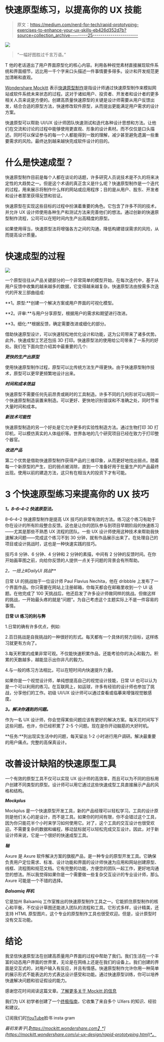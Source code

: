 # 快速原型练习，以提高你的 UX 技能

> 原文：<https://medium.com/nerd-for-tech/rapid-prototyping-exercises-to-enhance-your-ux-skills-eb426d352d7b?source=collection_archive---------25----------------------->

![](img/3813f20d4cb3806464c225c4a408817e.png)

> “一幅好图胜过千言万语。”

T 他的老话道出了用户界面原型化的核心内容。利用各种视觉素材直接展现软件系统和界面细节，远比用一千个字来口头描述一件事情要多得多。设计和开发规范更加清晰和直观。

[Wondershare Mockitt](https://bit.ly/3ewCXuz) 表示[快速原型制作](https://bit.ly/2ObNoJr)是指设计师通过快速原型制作来模拟网站或软件系统未来状态的过程。这对于诸如用户、投资者、开发者和设计者的更多相关人员来说是方便的。创建高质量快速原型的关键是设计师需要从用户反馈出发，结合合适的原型方法，快速修改软件原型，从而提出更能满足用户需求的设计方案。

快速原型可以帮助 UI/UX 设计师团队快速测试和迭代各种设计思想和方法。让他们在交流和讨论的过程中能够使用更直观、形象的设计素材。而不仅仅是口头描述。同时可以保证参与的每一个人都能得到一致的理解，减少甚至避免遗漏一些重要需求的风险。最终达到越来越快完成软件设计的目的。

# 什么是快速成型？

快速原型制作目前是每个人都在谈论的话题，许多研究人员说技术是不久的将来决定性的大趋势之一。但是这个术语的真正含义是什么呢？快速原型制作是一个迭代的过程，用来展示将制作什么样的网站或应用程序；目的是从用户、股东、开发者和设计者那里获得反馈和验证。

快速原型在实现这些目标的过程中扮演着重要的角色。它包含了许多不同的技术，并允许 UX 设计师使用各种生产和测试方法来完善他们的想法。通过创新的快速原型制作流程，公司可以在短时间内生产出高精度的原型。

如果使用得当，快速原型法将增强各方之间的沟通，降低构建错误需求的风险，从而提高设计质量。

# 快速成型的过程

![](img/39e7e5cdde9478e9567e01c66e6d713b.png)

一个原型往往从产品关键部分的一个非常简单的模型开始，在每次迭代中，基于从用户反馈中收集的越来越多的数据，它变得越来越复杂。快速原型法由按需多次迭代的开发三部曲组成:

**1。原型:**创建一个解决方案或用户界面的可视化模型。

**2。评审:**与用户分享原型，根据用户的需求和期望进行改进。

**3。细化:**根据反馈，确定需要改进或细化的部分。

借助快速原型设计，可以快速轻松地优化设计和功能，这为公司带来了诸多优势。此外，快速成型工艺还包括 3D 打印。快速原型法的使用给公司带来了一系列的好处。我们在下面向您介绍其中最重要的几个:

***更快的生产出原型***

使用快速原型制作过程，原型可以比传统方法生产得更快。由于快速原型制作技术，原型可以更早更频繁地设计出来。

***时间和成本效益***

快速原型不需要任何先前昂贵或耗时的工具制造。许多不同的几何形状可以用同一个快速原型制造装置来制造。可以更好、更快地识别错误和不准确之处，同时节省大量时间和成本。

***新技术可能性***

快速原型制造的另一个好处是它允许更多的实验性制造方法。通过生物打印 3D 打印机，可以模仿真实的人体组织等。世界各地的几个研究项目已经在致力于打印整个器官。

***改进产品***

第二个优势是借助快速原型制作获得产品的三维印象，从而更好地找出弱点。随着每一个新原型的产生，旧的弱点被消除，直到一个准备好用于批量生产的产品最终出现。使用以前的建造方法，这只有在相当大的投资下才有可能。

# 3 个快速原型练习来提高你的 UX 技巧

***1。8–6–4–2 快速原型法。***

8–6–4–2 快速原型制作是提高 UX 技巧的非常有效的方法。练习这个练习有助于你在设计的所有阶段整合反馈。这也是让你的团队参与到项目早期阶段的快速练习——尤其是那些不熟悉 UX 流程的团队。一些 UX 设计师使用这种技术来帮助我快速解决问题——完成这个练习不到 30 分钟，就有作品展示出来了。在处理自己的项目或设计挑战时，这也是一种快速实践的技巧。

技巧:8 分钟、6 分钟、4 分钟和 2 分钟的素描，中间有 2 分钟的反馈时间。在你开始画草图之前，向给你反馈的人提供一点关于问题的背景会有所帮助。

**2*。一扭上#DailyUI 挑战***

日常 UI 的挑战始于一位设计师 Paul Flavius Nechita，他在 dribbble 上发布了一个界面作品。你只需要在网站上注册邮箱，你每天都会在邮箱里收到一个 UI 话题。在他完成了 100 天挑战后，他还启发了许多设计师做同样的挑战。但做这样的挑战，一开始最头疼的就是“问题”。为自己考虑这个主题实际上不是一件容易的事情。

**日常 UI 练习的利与弊**

1.日常的确有许多优点，例如:

2.百日挑战是自我挑战的一种很好的形式。每天都有一个具体的努力目标，这样练习就更有方向了。

3.每天积累的成果非常可观。不仅能快速积累作品，还能考验你的决心和毅力。积累的天数越多，越能显示出你非凡的毅力。

4.与一般的练习方法相比，可以在短时间内快速提升力量。

如果你是一个视觉设计师，单纯想提高自己的视觉设计技能，日常 UI 也可以认为是一个可以利用的练习。在互联网上，如运球，许多有经验的设计师也参加了挑战，分享他们的工作。初级 UI/UX 设计师可以通过查看或临摹来增强视觉敏感度。

***3。解决你遇到的问题。***

作为一名 UX 设计师，你会觉得某些问题应该有更好的解决方案。每天花时间写下这些问题。也许，你已经积累了 2-5 个问题。现在是你开动脑筋的大好时机。

**任务:**列出现实生活中的问题，每天留出 1-2 小时进行用户调研。解决最重要的用户痛点。完整的高保真设计。

# 改善设计缺陷的快速原型工具

一个有效的原型工具不仅可以实现 UX 设计师的高效率，而且可以为不同的目标用户创建不同类型的原型。设计师可以用它通过这些快速成型工具直接展示产品的风格和结构。

***Mockplus***

Mockplus 是一个快速原型开发工具，新的产品经理可以轻松学习。工具的设计原则是他们关心的是设计，而不是工具。如果你的时间有限，你不会错过这个工具，因为你只能花半个小时来学习如何使用它。对了，这个工具的交互设计也很受欢迎。不需要复杂的数据和编程，移动鼠标就可以轻松完成交互设计。因此，对于新设计师来说，它是一个很好的快速成型工具。

***轴***

Axure 是 Axure 软件解决方案的旗舰产品，是一种专业的原型开发工具。它确保负责用户定位需求、标准、设计功能和界面的设计师快速为应用和网站创建原型、线框、流程图和规范文档。它有完整的功能，方便您的团队一起工作，更好地沟通您的想法。所以我觉得如果你是一个需要做一些复杂交互设计的专业设计师，那么 Axure 可能是一个不错的选择。

***Balsamiq 样机***

它是加州 Balsamiq 工作室推出的快速原型制作工具之一。它能抓住原型制作的核心和平衡，不仅设计草图还能进入团队的流程和工具。它形式多样，设计精美，还支持 HTML 原型图片。这个专业的原型制作工具也很受欢迎。但是，设计原型时没有交互功能。

# 结论

我坚信快速原型法在创建高质量用户界面的过程中帮助了我们。我们生活在一个丰富的动态用户界面的世界里，无论是在网络上还是在我们的设备上。我们创建的界面是交互式的，对用户输入有反应，并且有情感。快速原型制作允许你用一种简单的展示形式不能表达的方式表达设计感受和功能。通过快速原型训练，你可以培养快速解决问题和验证假设的能力。

感谢您花时间阅读这篇文章。[了解更多关于 Mockitt 的信息](https://bit.ly/3ewCXuz)

我们为 UX 初学者创建了一个[终极指南](https://bit.ly/2OLPPlW)，它收集了来自多个 UXers 的知识、经验和建议。

订阅我们的[YouTube](https://www.youtube.com/channel/UCESxamaRS8nOGpWYvP1VSqA)脸书 insta gram

*最初发表于*[*【https://mockitt.wondershare.com】*](https://mockitt.wondershare.com/ui-ux-design/rapid-prototyping.html)*。*